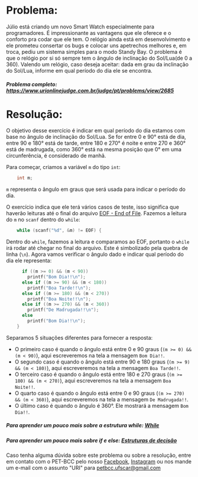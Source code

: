 # Problema:
Júlio está criando um novo Smart Watch especialmente para programadores. É impressionante as vantagens que ele oferece e o conforto pra codar que ele tem. O relógio ainda está em desenvolvimento e ele prometeu consertar os bugs e colocar uns apetrechos melhores e, em troca, pediu um sistema simples para o modo Standy Bay. O problema é que o relógio por si só sempre tem o ângulo de inclinação do Sol/Lua(de 0 a 360). Valendo um relógio, caso deseja aceitar: dada em grau da inclinação do Sol/Lua, informe em qual período do dia ele se encontra.

##### Problema completo: https://www.urionlinejudge.com.br/judge/pt/problems/view/2685

# Resolução:

O objetivo desse exercício é indicar em qual período do dia estamos com base no ângulo de inclinação do Sol/Lua. Se for entre 0 e 90° está de dia, entre 90 e 180° está de tarde, entre 180 e 270° é noite e entre 270 e 360° está de madrugada, como 360° está na mesma posição que 0° em uma circunferência, é considerado de manhã.

Para começar, criamos a variável `m` do tipo `int`:
```c
    int m;
```
`m` representa o ângulo em graus que será usada para indicar o período do dia.

O exercício indica que ele terá vários casos de teste, isso significa que haverão leituras até o final do arquivo [EOF - End of File](https://pt.wikipedia.org/wiki/EOF). Fazemos a leitura do `m` no `scanf` dentro do `while`:
```c
    while (scanf("%d", &m) != EOF) {
```
Dentro do `while`, fazemos a leitura e comparamos ao EOF, portanto o `while` irá rodar até chegar no final do arquivo. Este é simbolizado pela quebra de linha (`\n`). Agora vamos verificar o ângulo dado e indicar qual período do dia ele representa:
```c
      if ((m >= 0) && (m < 90))
        printf("Bom Dia!!\n");
      else if ((m >= 90) && (m < 180))
        printf("Boa Tarde!!\n");
      else if ((m >= 180) && (m < 270))
        printf("Boa Noite!!\n");
      else if ((m >= 270) && (m < 360))
        printf("De Madrugada!!\n");
      else
        printf("Bom Dia!!\n");
    }
```
Separamos 5 situações diferentes para fornecer a resposta:
* O primeiro caso é quando o ângulo está entre 0 e 90 graus (`(m >= 0) && (m < 90)`), aqui escreveremos na tela a mensagem `Bom Dia!!`.
* O segundo caso é quando o ângulo está entre 90 e 180 graus (`(m >= 9) && (m < 180)`), aqui escreveremos na tela a mensagem `Boa Tarde!!`.
* O terceiro caso é quando o ângulo está entre 180 e 270 graus (`(m >= 180) && (m < 270)`), aqui escreveremos na tela a mensagem `Boa Noite!!`.
* O quarto caso é quando o ângulo está entre 0 e 90 graus (`(m >= 270) && (m < 360)`), aqui escreveremos na tela a mensagem `De Madrugada!!`.
* O último caso é quando o ângulo é 360°. Ele mostrará a mensagem `Bom Dia!!`.

##### Para aprender um pouco mais sobre a estrutura while: [While](http://linguagemc.com.br/o-comando-while-em-c/)
##### Para aprender um pouco mais sobre if e else: [Estruturas de decisão](http://linguagemc.com.br/estrutura-de-decisao-if-em-linguagem-c/)

Caso tenha alguma dúvida sobre este problema ou sobre a resolução, entre em contato com o PET-BCC pelo nosso
[Facebook](https://www.facebook.com/petbcc/),
[Instagram](https://www.instagram.com/petbcc.ufscar/)
ou nos mande um e-mail com o assunto "URI" para  petbcc.ufscar@gmail.com
